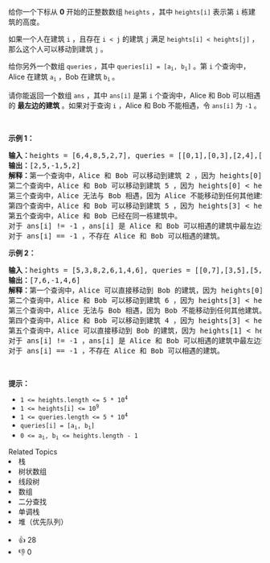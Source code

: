 <p>给你一个下标从 <strong>0</strong>&nbsp;开始的正整数数组&nbsp;<code>heights</code>&nbsp;，其中&nbsp;<code>heights[i]</code>&nbsp;表示第 <code>i</code>&nbsp;栋建筑的高度。</p>

<p>如果一个人在建筑&nbsp;<code>i</code>&nbsp;，且存在&nbsp;<code>i &lt; j</code>&nbsp;的建筑&nbsp;<code>j</code>&nbsp;满足&nbsp;<code>heights[i] &lt; heights[j]</code>&nbsp;，那么这个人可以移动到建筑&nbsp;<code>j</code>&nbsp;。</p>

<p>给你另外一个数组&nbsp;<code>queries</code>&nbsp;，其中&nbsp;<code>queries[i] = [a<sub>i</sub>, b<sub>i</sub>]</code>&nbsp;。第&nbsp;<code>i</code>&nbsp;个查询中，Alice 在建筑&nbsp;<code>a<sub>i</sub></code> ，Bob 在建筑&nbsp;<code>b<sub>i</sub></code><sub>&nbsp;</sub>。</p>

<p>请你能返回一个数组&nbsp;<code>ans</code>&nbsp;，其中&nbsp;<code>ans[i]</code>&nbsp;是第&nbsp;<code>i</code>&nbsp;个查询中，Alice 和 Bob 可以相遇的&nbsp;<strong>最左边的建筑</strong>&nbsp;。如果对于查询&nbsp;<code>i</code>&nbsp;，Alice<em> </em>和<em> </em>Bob 不能相遇，令&nbsp;<code>ans[i]</code> 为&nbsp;<code>-1</code>&nbsp;。</p>

<p>&nbsp;</p>

<p><strong class="example">示例 1：</strong></p>

<pre>
<b>输入：</b>heights = [6,4,8,5,2,7], queries = [[0,1],[0,3],[2,4],[3,4],[2,2]]
<b>输出：</b>[2,5,-1,5,2]
<b>解释：</b>第一个查询中，Alice 和 Bob 可以移动到建筑 2 ，因为 heights[0] &lt; heights[2] 且 heights[1] &lt; heights[2] 。
第二个查询中，Alice 和 Bob 可以移动到建筑 5 ，因为 heights[0] &lt; heights[5] 且 heights[3] &lt; heights[5] 。
第三个查询中，Alice 无法与 Bob 相遇，因为 Alice 不能移动到任何其他建筑。
第四个查询中，Alice 和 Bob 可以移动到建筑 5 ，因为 heights[3] &lt; heights[5] 且 heights[4] &lt; heights[5] 。
第五个查询中，Alice 和 Bob 已经在同一栋建筑中。
对于 ans[i] != -1 ，ans[i] 是 Alice 和 Bob 可以相遇的建筑中最左边建筑的下标。
对于 ans[i] == -1 ，不存在 Alice 和 Bob 可以相遇的建筑。
</pre>

<p><strong class="example">示例 2：</strong></p>

<pre>
<b>输入：</b>heights = [5,3,8,2,6,1,4,6], queries = [[0,7],[3,5],[5,2],[3,0],[1,6]]
<b>输出：</b>[7,6,-1,4,6]
<strong>解释：</strong>第一个查询中，Alice 可以直接移动到 Bob 的建筑，因为 heights[0] &lt; heights[7] 。
第二个查询中，Alice 和 Bob 可以移动到建筑 6 ，因为 heights[3] &lt; heights[6] 且 heights[5] &lt; heights[6] 。
第三个查询中，Alice 无法与 Bob 相遇，因为 Bob 不能移动到任何其他建筑。
第四个查询中，Alice 和 Bob 可以移动到建筑 4 ，因为 heights[3] &lt; heights[4] 且 heights[0] &lt; heights[4] 。
第五个查询中，Alice 可以直接移动到 Bob 的建筑，因为 heights[1] &lt; heights[6] 。
对于 ans[i] != -1 ，ans[i] 是 Alice 和 Bob 可以相遇的建筑中最左边建筑的下标。
对于 ans[i] == -1 ，不存在 Alice 和 Bob 可以相遇的建筑。
</pre>

<p>&nbsp;</p>

<p><strong>提示：</strong></p>

<ul> 
 <li><code>1 &lt;= heights.length &lt;= 5 * 10<sup>4</sup></code></li> 
 <li><code>1 &lt;= heights[i] &lt;= 10<sup>9</sup></code></li> 
 <li><code>1 &lt;= queries.length &lt;= 5 * 10<sup>4</sup></code></li> 
 <li><code>queries[i] = [a<sub>i</sub>, b<sub>i</sub>]</code></li> 
 <li><code>0 &lt;= a<sub>i</sub>, b<sub>i</sub> &lt;= heights.length - 1</code></li> 
</ul>

<div><div>Related Topics</div><div><li>栈</li><li>树状数组</li><li>线段树</li><li>数组</li><li>二分查找</li><li>单调栈</li><li>堆（优先队列）</li></div></div><br><div><li>👍 28</li><li>👎 0</li></div>